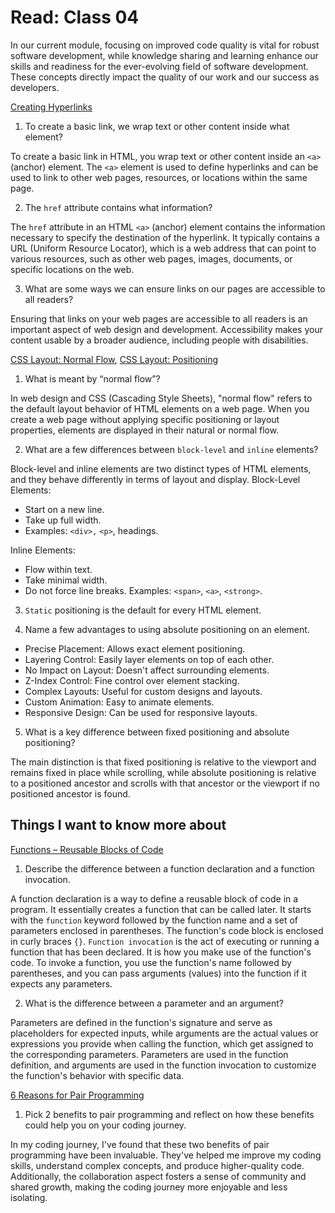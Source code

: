 # Read: Class 04

In our current module, focusing on improved code quality is vital for robust software development, while knowledge sharing and learning enhance our skills and readiness for the ever-evolving field of software development. These concepts directly impact the quality of our work and our success as developers.

[Creating Hyperlinks](https://developer.mozilla.org/en-US/docs/Learn/HTML/Introduction_to_HTML/Creating_hyperlinks)

1. To create a basic link, we wrap text or other content inside what element?

 To create a basic link in HTML, you wrap text or other content inside an `<a>`(anchor) element. The `<a>` element is used to define hyperlinks and can be used to link to other web pages, resources, or locations within the same page.

2. The `href` attribute contains what information?

The `href` attribute in an HTML `<a>` (anchor) element contains the information necessary to specify the destination of the hyperlink. It typically contains a URL (Uniform Resource Locator), which is a web address that can point to various resources, such as other web pages, images, documents, or specific locations on the web.

3. What are some ways we can ensure links on our pages are accessible to all readers?

Ensuring that links on your web pages are accessible to all readers is an important aspect of web design and development. Accessibility makes your content usable by a broader audience, including people with disabilities.

[CSS Layout: Normal Flow](https://developer.mozilla.org/en-US/docs/Learn/CSS/CSS_layout/Normal_Flow), [CSS Layout: Positioning](https://developer.mozilla.org/en-US/docs/Learn/CSS/CSS_layout/Positioning)

1. What is meant by “normal flow”?

In web design and CSS (Cascading Style Sheets), "normal flow" refers to the default layout behavior of HTML elements on a web page. When you create a web page without applying specific positioning or layout properties, elements are displayed in their natural or normal flow.

2. What are a few differences between `block-level` and `inline` elements?

Block-level and inline elements are two distinct types of HTML elements, and they behave differently in terms of layout and display.
Block-Level Elements:

* Start on a new line.
* Take up full width.
* Examples: `<div>,` `<p>`, headings.

Inline Elements:

* Flow within text.
* Take minimal width.
* Do not force line breaks.
Examples: `<span>`, `<a>`, `<strong>`.

3. `Static` positioning is the default for every HTML element.

4. Name a few advantages to using absolute positioning on an element.

* Precise Placement: Allows exact element positioning.
* Layering Control: Easily layer elements on top of each other.
* No Impact on Layout: Doesn't affect surrounding elements.
* Z-Index Control: Fine control over element stacking.
* Complex Layouts: Useful for custom designs and layouts.
* Custom Animation: Easy to animate elements.
* Responsive Design: Can be used for responsive layouts.

5. What is a key difference between fixed positioning and absolute positioning?

The main distinction is that fixed positioning is relative to the viewport and remains fixed in place while scrolling, while absolute positioning is relative to a positioned ancestor and scrolls with that ancestor or the viewport if no positioned ancestor is found.

## Things I want to know more about

[Functions – Reusable Blocks of Code](https://developer.mozilla.org/en-US/docs/Learn/JavaScript/Building_blocks/Functions)

1. Describe the difference between a function declaration and a function invocation.

A function declaration is a way to define a reusable block of code in a program. It essentially creates a function that can be called later.
It starts with the `function` keyword followed by the function name and a set of parameters enclosed in parentheses. The function's code block is enclosed in curly braces `{}`. `Function invocation` is the act of executing or running a function that has been declared. It is how you make use of the function's code.
To invoke a function, you use the function's name followed by parentheses, and you can pass arguments (values) into the function if it expects any parameters.

2. What is the difference between a parameter and an argument?

Parameters are defined in the function's signature and serve as placeholders for expected inputs, while arguments are the actual values or expressions you provide when calling the function, which get assigned to the corresponding parameters. Parameters are used in the function definition, and arguments are used in the function invocation to customize the function's behavior with specific data.

[6 Reasons for Pair Programming](https://www.codefellows.org/blog/6-reasons-for-pair-programming/)

1. Pick 2 benefits to pair programming and reflect on how these benefits could help you on your coding journey.

In my coding journey, I've found that these two benefits of pair programming have been invaluable. They've helped me improve my coding skills, understand complex concepts, and produce higher-quality code. Additionally, the collaboration aspect fosters a sense of community and shared growth, making the coding journey more enjoyable and less isolating.

